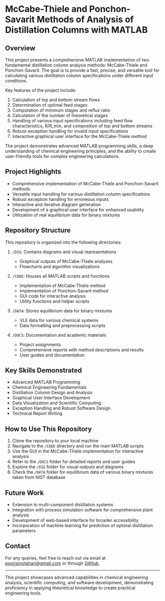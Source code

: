 # McCabe-Thiele and Ponchon-Savarit Methods of Analysis of Distillation Columns with MATLAB

## Overview

This project presents a comprehensive MATLAB implementation of two fundamental distillation column analysis methods: McCabe-Thiele and Ponchon-Savarit. The goal is to provide a fast, precise, and versatile tool for calculating various distillation column specifications under different input conditions.

Key features of the project include:

1. Calculation of top and bottom stream flows
2. Determination of optimal feed stages
3. Computation of minimum stages and reflux ratio
4. Calculation of the number of theoretical stages
5. Handling of various input specifications including feed flow characteristics, R/R_min, and composition of top and bottom streams
6. Robust exception handling for invalid input specifications
7. Interactive graphical user interface for the McCabe-Thiele method

The project demonstrates advanced MATLAB programming skills, a deep understanding of chemical engineering principles, and the ability to create user-friendly tools for complex engineering calculations.

## Project Highlights

- Comprehensive implementation of McCabe-Thiele and Ponchon-Savarit methods
- Versatile input handling for various distillation column specifications
- Robust exception handling for erroneous inputs
- Interactive and iterative diagram generation
- Development of a graphical user interface for enhanced usability
- Utilization of real equilibrium data for binary mixtures

## Repository Structure

This repository is organized into the following directories:

1. `/DIG`: Contains diagrams and visual representations
   - Graphical outputs of McCabe-Thiele analyses
   - Flowcharts and algorithm visualizations

2. `/CODE`: Houses all MATLAB scripts and functions
   - Implementation of McCabe-Thiele method
   - Implementation of Ponchon-Savarit method
   - GUI code for interactive analysis
   - Utility functions and helper scripts

3. `/DATA`: Stores equilibrium data for binary mixtures
   - VLE data for various chemical systems
   - Data formatting and preprocessing scripts

4. `/DOCS`: Documentation and academic materials
   - Project assignments
   - Comprehensive reports with method descriptions and results
   - User guides and documentation

## Key Skills Demonstrated

- Advanced MATLAB Programming
- Chemical Engineering Fundamentals
- Distillation Column Design and Analysis
- Graphical User Interface Development
- Data Visualization and Scientific Computing
- Exception Handling and Robust Software Design
- Technical Report Writing

## How to Use This Repository

1. Clone the repository to your local machine
2. Navigate to the `/CODE` directory and run the main MATLAB scripts
3. Use the GUI in the McCabe-Thiele implementation for interactive analysis
4. Refer to the `/DOCS` folder for detailed reports and user guides
5. Explore the `/DIG` folder for visual outputs and diagrams
6. Check the `/DATA` folder for equilibrium data of various binary mixtures taken from NIST database

## Future Work

- Extension to multi-component distillation systems
- Integration with process simulation software for comprehensive plant analysis
- Development of web-based interface for broader accessibility
- Incorporation of machine learning for prediction of optimal distillation parameters

## Contact

For any queries, feel free to reach out via email at [pooriamotahari@gmail.com](mailto:pooriamotahari@gmail.com) or through [GitHub](https://github.com/Pouria-MK).

---

This project showcases advanced capabilities in chemical engineering analysis, scientific computing, and software development, demonstrating proficiency in applying theoretical knowledge to create practical engineering tools.

